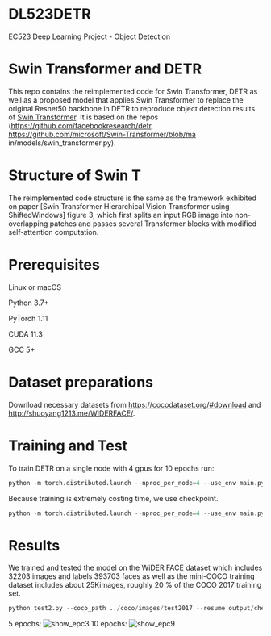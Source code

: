 # DL523DETR
EC523 Deep Learning Project - Object Detection

# Swin Transformer and DETR
This repo contains the reimplemented code for Swin Transformer, DETR as well as a proposed model that applies Swin Transformer to replace the original Resnet50 backbone in DETR to reproduce object detection results of [Swin Transformer](https://arxiv.org/pdf/2103.14030.pdf). It is based on the repos (https://github.com/facebookresearch/detr, https://github.com/microsoft/Swin-Transformer/blob/ma
in/models/swin_transformer.py).

# Structure of Swin T
The reimplemented code structure is the same as the framework exhibited on paper [Swin Transformer Hierarchical Vision Transformer using ShiftedWindows] figure 3, which first splits an input RGB image into non-overlapping patches and passes several Transformer blocks with modified self-attention
computation.

# Prerequisites
Linux or macOS 

Python 3.7+

PyTorch 1.11

CUDA 11.3

GCC 5+

# Dataset preparations
Download necessary datasets from https://cocodataset.org/#download and http://shuoyang1213.me/WIDERFACE/.

# Training and Test
To train DETR on a single node with 4 gpus for 10 epochs run:
```python  
python -m torch.distributed.launch --nproc_per_node=4 --use_env main.py --coco_path ../coco/images --output_dir output 
```
Because training is extremely costing time, we use checkpoint.
```python
python -m torch.distributed.launch --nproc_per_node=4 --use_env main.py --coco_path ../coco/images --output_dir output --start_epoch 3 --resume output/checkpoint.pth --epochs 10
```


# Results
We trained and tested the model on the WiDER FACE dataset which includes 32203 images and labels 393703 faces as well as the mini-COCO training dataset includes about 25Kimages, roughly 20 \% of the COCO 2017 training set.
```python
python test2.py --coco_path ../coco/images/test2017 --resume output/checkpoint_9.pth
```
5 epochs:
![show_epc3](https://user-images.githubusercontent.com/87682737/162815547-7dd5c4cb-4b54-4e53-ba44-014905d7e7aa.png)
10 epochs:
![show_epc9](https://user-images.githubusercontent.com/87682737/162815659-0928d48d-e1a9-437f-a61f-c6509af304ee.png)
